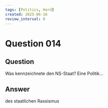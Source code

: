 ```yaml
---
tags: [Politics, Hard]
created: 2025-06-16
review_interval: 0
---
```


# Question 014

## Question

Was kennzeichnete den NS-Staat? Eine Politik...

## Answer

des staatlichen Rassismus
